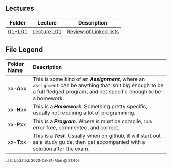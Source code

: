 ## Lectures
| Folder | Lecture | Description|
 | ------------|------------|------------|
 | [01-L01](https://github.com/rugbyprof/2143-Object-Oriented-Programming/tree/master/Lectures/01-L01) | [ Lecture L01 ](https://github.com/rugbyprof/2143-Object-Oriented-Programming/tree/master/Lectures/01-L01) | [ Review of Linked lists](https://github.com/rugbyprof/2143-Object-Oriented-Programming/tree/master/Lectures/01-L01) | [01-L01](https://github.com/rugbyprof/2143-Object-Oriented-Programming/tree/master/Lectures/01-L01) | [|      | Name                                         | Description                                            |](https://github.com/rugbyprof/2143-Object-Oriented-Programming/tree/master/Lectures/01-L01) | [01-L01](https://github.com/rugbyprof/2143-Object-Oriented-Programming/tree/master/Lectures/01-L01) | [ Helper Homework](https://github.com/rugbyprof/2143-Object-Oriented-Programming/tree/master/Lectures/01-L01) | [N/A](https://github.com/rugbyprof/2143-Object-Oriented-Programming/tree/master/Lectures/01-L01) |

    
## File Legend

| Folder Name | Description |
|:-----------|:-------------|
|xx-**A**xx | This is some kind of an ***Assignment***, where an `assignment` can be anything that isn't big enough to be a full fledged program, and not specific enough to be a homework. |
|xx-**H**xx | This is a ***Homework***. Something pretty specific, usually not requiring a lot of programming. |
|xx-**P**xx | This is a ***Program***. Where is must be compile, run error free, commented, and correct. |
|xx-**T**xx | This is a ***Test***. Usually when on github, it will start out as a study guide, then get accompanied with a solution after the exam. |

    
<sup>Last Updated: 2020-08-31 (Mon @ 21:40)</sup>